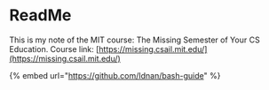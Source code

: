 # ReadMe

This is my note of the MIT course: The Missing Semester of Your CS Education. Course link: [https://missing.csail.mit.edu/](https://missing.csail.mit.edu/)

{% embed url="https://github.com/Idnan/bash-guide" %}



